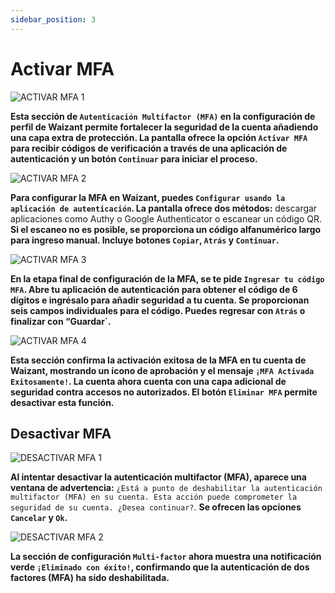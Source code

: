 ```yaml
---
sidebar_position: 3
---
```


# Activar MFA

![ACTIVAR MFA 1](/img/store-usuario/profile-settings/active_mfa.png)

**Esta sección de `Autenticación Multifactor (MFA)` en la configuración de perfil de Waizant permite fortalecer la seguridad de la cuenta añadiendo una capa extra de protección. La pantalla ofrece la opción `Activar MFA` para recibir códigos de verificación a través de una aplicación de autenticación y un botón `Continuar` para iniciar el proceso.**

![ACTIVAR MFA 2](/img/store-usuario/profile-settings/qr_mfa_auth.png)

**Para configurar la MFA en Waizant, puedes `Configurar usando la aplicación de autenticación`. La pantalla ofrece dos métodos:** descargar aplicaciones como Authy o Google Authenticator o escanear un código QR. **Si el escaneo no es posible, se proporciona un código alfanumérico largo para ingreso manual. Incluye botones `Copiar`, `Atrás` y `Continuar`.**

![ACTIVAR MFA 3](/img/store-usuario/profile-settings/mfa_code_auth.png)

**En la etapa final de configuración de la MFA, se te pide `Ingresar tu código MFA`. Abre tu aplicación de autenticación para obtener el código de 6 dígitos e ingrésalo para añadir seguridad a tu cuenta. Se proporcionan seis campos individuales para el código. Puedes regresar con `Atrás` o finalizar con “Guardar`.**

![ACTIVAR MFA 4](/img/store-usuario/profile-settings/remove_mfa.png)

**Esta sección confirma la activación exitosa de la MFA en tu cuenta de Waizant, mostrando un ícono de aprobación y el mensaje `¡MFA Activada Exitosamente!`. La cuenta ahora cuenta con una capa adicional de seguridad contra accesos no autorizados. El botón `Eliminar MFA` permite desactivar esta función.**

## Desactivar MFA

![DESACTIVAR MFA 1](/img/store-usuario/profile-settings/remove_mfa_confirm_modal.png)

**Al intentar desactivar la autenticación multifactor (MFA), aparece una ventana de advertencia:** `¿Está a punto de deshabilitar la autenticación multifactor (MFA) en su cuenta. Esta acción puede comprometer la seguridad de su cuenta. ¿Desea continuar?`. **Se ofrecen las opciones `Cancelar` y `Ok`.**

![DESACTIVAR MFA 2](/img/store-usuario/profile-settings/remove_mfa_completed.png)

**La sección de configuración `Multi-factor` ahora muestra una notificación verde `¡Eliminado con éxito!`, confirmando que la autenticación de dos factores (MFA) ha sido deshabilitada.**
